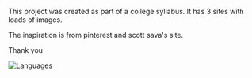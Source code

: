 This project was created as part of a college syllabus. It has 3 sites with loads of images. 

The inspiration is from pinterest and scott sava's site.

Thank you

![Languages](https://github-readme-stats.vercel.app/api/top-langs/?username=revati-n/Art_Site&layout=compact&langs_count=6&theme=neon)
